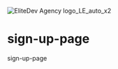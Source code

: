 ![EliteDev Agency logo_LE_auto_x2](https://github.com/user-attachments/assets/b76b9931-6353-46ef-905a-2a066d089b0f)


# sign-up-page
sign-up-page
